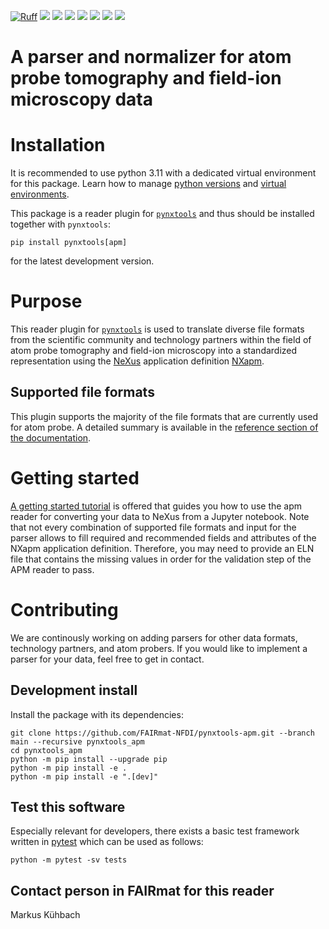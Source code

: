 [![Ruff](https://img.shields.io/endpoint?url=https://raw.githubusercontent.com/astral-sh/ruff/main/assets/badge/v2.json)](https://github.com/astral-sh/ruff)
![](https://github.com/FAIRmat-NFDI/pynxtools-apm/actions/workflows/pytest.yml/badge.svg)
![](https://github.com/FAIRmat-NFDI/pynxtools-apm/actions/workflows/pylint.yml/badge.svg)
![](https://github.com/FAIRmat-NFDI/pynxtools-apm/actions/workflows/publish.yml/badge.svg)
![](https://img.shields.io/pypi/pyversions/pynxtools-apm)
![](https://img.shields.io/pypi/l/pynxtools-apm)
![](https://img.shields.io/pypi/v/pynxtools-apm)
![](https://coveralls.io/repos/github/FAIRmat-NFDI/pynxtools-apm/badge.svg?branch=main)

# A parser and normalizer for atom probe tomography and field-ion microscopy data

# Installation
It is recommended to use python 3.11 with a dedicated virtual environment for this package.
Learn how to manage [python versions](https://github.com/pyenv/pyenv) and
[virtual environments](https://realpython.com/python-virtual-environments-a-primer/).

This package is a reader plugin for [`pynxtools`](https://github.com/FAIRmat-NFDI/pynxtools) and thus should be installed together with `pynxtools`:
```shell
pip install pynxtools[apm]
```

for the latest development version.

# Purpose
This reader plugin for [`pynxtools`](https://github.com/FAIRmat-NFDI/pynxtools) is used to translate diverse file formats from the scientific community and technology partners
within the field of atom probe tomography and field-ion microscopy into a standardized representation using the
[NeXus](https://www.nexusformat.org/) application definition [NXapm](https://fairmat-nfdi.github.io/nexus_definitions/classes/contributed_definitions/NXapm.html#nxapm).

## Supported file formats
This plugin supports the majority of the file formats that are currently used for atom probe.
A detailed summary is available in the [reference section of the documentation](https://fairmat-nfdi.github.io/pynxtools-apm).

# Getting started
[A getting started tutorial](https://github.com/FAIRmat-NFDI/pynxtools-apm/tree/main/examples) is offered that guides you
how to use the apm reader for converting your data to NeXus from a Jupyter notebook. Note that not every combination of
supported file formats and input for the parser allows to fill required and recommended fields and attributes of the NXapm
application definition. Therefore, you may need to provide an ELN file that contains the missing values in order for the
validation step of the APM reader to pass.

# Contributing
We are continously working on adding parsers for other data formats, technology partners, and atom probers.
If you would like to implement a parser for your data, feel free to get in contact.

## Development install
Install the package with its dependencies:

```shell
git clone https://github.com/FAIRmat-NFDI/pynxtools-apm.git --branch main --recursive pynxtools_apm
cd pynxtools_apm
python -m pip install --upgrade pip
python -m pip install -e .
python -m pip install -e ".[dev]"
```

<!---There is also a [pre-commit hook](https://pre-commit.com/#intro) available
which formats the code and checks the linting before actually commiting.
It can be installed with
```shell
pre-commit install
```
from the root of this repository.

## Development Notes-->

## Test this software
Especially relevant for developers, there exists a basic test framework written in
[pytest](https://docs.pytest.org/en/stable/) which can be used as follows:

```shell
python -m pytest -sv tests
```

## Contact person in FAIRmat for this reader
Markus Kühbach

